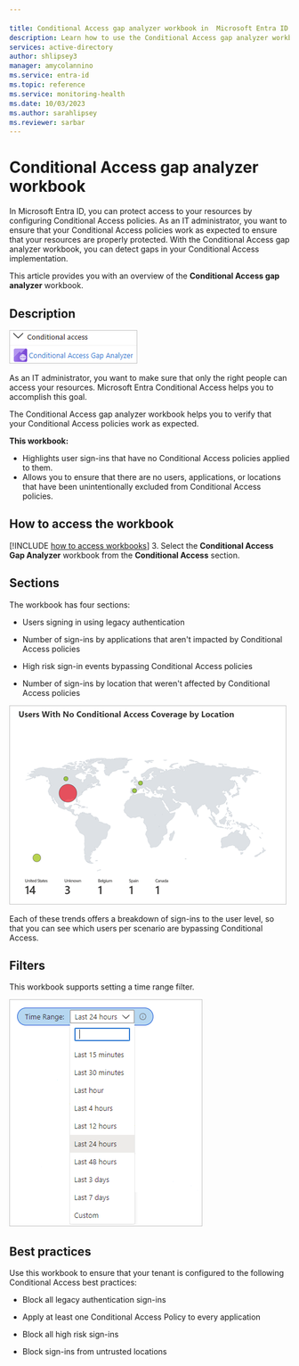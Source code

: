 ```yaml
---

title: Conditional Access gap analyzer workbook in  Microsoft Entra ID
description: Learn how to use the Conditional Access gap analyzer workbook.
services: active-directory
author: shlipsey3
manager: amycolannino
ms.service: entra-id
ms.topic: reference
ms.service: monitoring-health
ms.date: 10/03/2023
ms.author: sarahlipsey
ms.reviewer: sarbar
---
```


# Conditional Access gap analyzer workbook

In Microsoft Entra ID, you can protect access to your resources by configuring Conditional Access policies.
As an IT administrator, you want to ensure that your Conditional Access policies work as expected to ensure that your resources are properly protected. With the Conditional Access gap analyzer workbook, you can detect gaps in your Conditional Access implementation.  

This article provides you with an overview of the **Conditional Access gap analyzer** workbook.


## Description

![Workbook category](./media/workbook-conditional-access-gap-analyzer/workbook-category.png)

As an IT administrator, you want to make sure that only the right people can access your resources. Microsoft Entra Conditional Access helps you to accomplish this goal.  

The Conditional Access gap analyzer workbook helps you to verify that your Conditional Access policies work as expected.

**This workbook:**

- Highlights user sign-ins that have no Conditional Access policies applied to them. 
- Allows you to ensure that there are no users, applications, or locations that have been unintentionally excluded from Conditional Access policies.  

## How to access the workbook

[!INCLUDE [how to access workbooks](~/includes/how-to-access-workbooks.md)]
3. Select the **Conditional Access Gap Analyzer** workbook from the **Conditional Access** section.

## Sections

The workbook has four sections:

- Users signing in using legacy authentication 

- Number of sign-ins by applications that aren't impacted by Conditional Access policies 

- High risk sign-in events bypassing Conditional Access policies 

- Number of sign-ins by location that weren't affected by Conditional Access policies 


![Conditional Access coverage by location](./media/workbook-conditional-access-gap-analyzer/conditianal-access-by-location.png)

Each of these trends offers a breakdown of sign-ins to the user level, so that you can see which users per scenario are bypassing Conditional Access. 

## Filters

This workbook supports setting a time range filter.

![Time range filter](./media/workbook-conditional-access-gap-analyzer/time-range.png)

## Best practices

Use this workbook to ensure that your tenant is configured to the following Conditional Access best practices:  

- Block all legacy authentication sign-ins 

- Apply at least one Conditional Access Policy to every application 

- Block all high risk sign-ins  

- Block sign-ins from untrusted locations  
